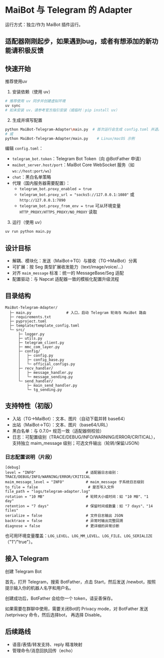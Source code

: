 # MaiBot 与 Telegram 的 Adapter

运行方式：独立/作为 MaiBot 插件运行。

## 适配器刚刚起步，如果遇到bug，或者有想添加的新功能请积极反馈

## 快速开始

推荐使用uv

1. 安装依赖（使用 uv）

```bash
# 推荐使用 uv 同步并创建虚拟环境
uv sync
# 如未安装 uv，请参考官方指引安装（或临时：pip install uv）
```

2. 生成并填写配置

```bash
python MaiBot-Telegram-Adapter\main.py  # 首次运行会生成 config.toml 并退出（Windows 示例）
# 或
python MaiBot-Telegram-Adapter/main.py    # Linux/macOS 示例
```

编辑 `config.toml`：

- `telegram_bot.token`：Telegram Bot Token（向 @BotFather 申请）
- `maibot_server.host/port`：MaiBot Core WebSocket 服务（如 `ws://host:port/ws`）
- `chat`：黑白名单策略
- 代理（国内服务器需要配置）：
  - `telegram_bot.proxy_enabled = true`
  - `telegram_bot.proxy_url = "socks5://127.0.0.1:1080"` 或 `http://127.0.0.1:7890`
  - `telegram_bot.proxy_from_env = true` 可从环境变量 `HTTP_PROXY/HTTPS_PROXY/NO_PROXY` 读取

3. 运行（使用 uv）

```bash
uv run python main.py
```

## 设计目标

- 解耦、模块化：发送（MaiBot→TG）与接收（TG→MaiBot）分离
- 可扩展：按 Seg 类型扩展收发能力（text/image/voice/...）
- 对齐 `maim_message` 标准：统一的 MessageBase/Seg 适配
- 配置驱动：与 Napcat 适配器一致的模板化配置升级流程

## 目录结构

```
MaiBot-Telegram-Adapter/
  ├─ main.py                # 入口，启动 Telegram 轮询与 MaiBot 路由
  ├─ requirements.txt
  ├─ pyproject.toml
  ├─ template/template_config.toml
  └─ src/
      ├─ logger.py
      ├─ utils.py
      ├─ telegram_client.py
      ├─ mmc_com_layer.py
      ├─ config/
      │   ├─ config.py
      │   ├─ config_base.py
      │   └─ official_configs.py
      ├─ recv_handler/
      │   ├─ message_handler.py
      │   └─ message_sending.py
      └─ send_handler/
          ├─ main_send_handler.py
          └─ tg_sending.py
```

## 支持特性（初版）

- 入站（TG→MaiBot）：文本、图片（自动下载并转 base64）
- 出站（MaiBot→TG）：文本、图片（base64/URL）
- 黑白名单：与 0.7.0+ 规范一致（适配器侧校验）
 - 日志：可配置级别（TRACE/DEBUG/INFO/WARNING/ERROR/CRITICAL），支持独立 maim_message 级别；可选文件输出（轮转/保留/JSON）

### 日志配置说明（片段）

```
[debug]
level = "INFO"                       # 适配器日志级别：TRACE/DEBUG/INFO/WARNING/ERROR/CRITICAL
maim_message_level = "INFO"          # maim_message 子系统日志级别
to_file = false                       # 是否写入文件
file_path = "logs/telegram-adapter.log"
rotation = "10 MB"                   # 轮转大小或时间：如 "10 MB"、"1 day"
retention = "7 days"                 # 保留时间或数量：如 "7 days"、"14 files"
serialize = false                    # 文件日志输出 JSON
backtrace = false                    # 异常时输出完整回溯
diagnose = false                     # 更详细的异常诊断
```

也可用环境变量覆盖：`LOG_LEVEL`、`LOG_MM_LEVEL`、`LOG_FILE`、`LOG_SERIALIZE`（"1"/"true"）。

## 接入 Telegram

创建 Telegram Bot

首先，打开 Telegram，搜索 BotFather，点击 Start，然后发送 /newbot，按照提示输入你的机器人名字和用户名。

创建成功后，BotFather 会给你一个 token，请妥善保存。

如果需要在群聊中使用，需要关闭Bot的 Privacy mode，对 BotFather 发送 /setprivacy 命令，然后选择bot， 再选择 Disable。

## 后续路线

- 语音/表情/转发支持、reply 精准映射
- 管理命令/消息回执回传（echo）
